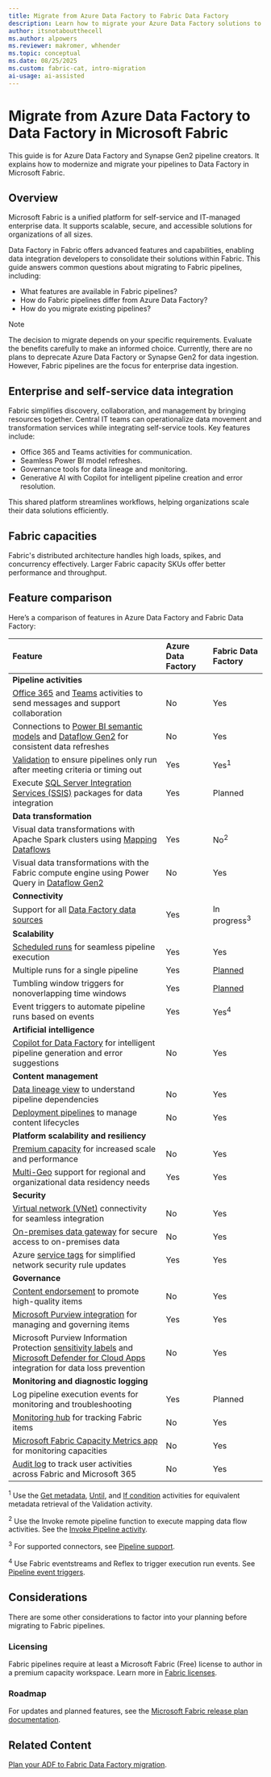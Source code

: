 ```yaml
---
title: Migrate from Azure Data Factory to Fabric Data Factory
description: Learn how to migrate your Azure Data Factory solutions to Data Factory in Microsoft Fabric.
author: itsnotaboutthecell
ms.author: alpowers
ms.reviewer: makromer, whhender
ms.topic: conceptual
ms.date: 08/25/2025
ms.custom: fabric-cat, intro-migration
ai-usage: ai-assisted
---
```


# Migrate from Azure Data Factory to Data Factory in Microsoft Fabric

This guide is for Azure Data Factory and Synapse Gen2 pipeline creators. It explains how to modernize and migrate your pipelines to Data Factory in Microsoft Fabric.

## Overview

Microsoft Fabric is a unified platform for self-service and IT-managed enterprise data. It supports scalable, secure, and accessible solutions for organizations of all sizes.

Data Factory in Fabric offers advanced features and capabilities, enabling data integration developers to consolidate their solutions within Fabric. This guide answers common questions about migrating to Fabric pipelines, including:

- What features are available in Fabric pipelines?
- How do Fabric pipelines differ from Azure Data Factory?
- How do you migrate existing pipelines?

> [!NOTE]
> The decision to migrate depends on your specific requirements. Evaluate the benefits carefully to make an informed choice. Currently, there are no plans to deprecate Azure Data Factory or Synapse Gen2 for data ingestion. However, Fabric pipelines are the focus for enterprise data ingestion.

## Enterprise and self-service data integration

Fabric simplifies discovery, collaboration, and management by bringing resources together. Central IT teams can operationalize data movement and transformation services while integrating self-service tools. Key features include:

- Office 365 and Teams activities for communication.
- Seamless Power BI model refreshes.
- Governance tools for data lineage and monitoring.
- Generative AI with Copilot for intelligent pipeline creation and error resolution.

This shared platform streamlines workflows, helping organizations scale their data solutions efficiently.

## Fabric capacities

Fabric's distributed architecture handles high loads, spikes, and concurrency effectively. Larger Fabric capacity SKUs offer better performance and throughput.

## Feature comparison

Here’s a comparison of features in Azure Data Factory and Fabric Data Factory:

| Feature | Azure Data Factory | Fabric Data Factory |
|:---|:---|:---|
| **Pipeline activities** |||
| [Office 365](outlook-activity.md) and [Teams](teams-activity.md) activities to send messages and support collaboration | No | Yes |
| Connections to [Power BI semantic models](semantic-model-refresh-activity.md) and [Dataflow Gen2](dataflow-activity.md) for consistent data refreshes | No | Yes |
| [Validation](/azure/data-factory/control-flow-validation-activity) to ensure pipelines only run after meeting criteria or timing out | Yes | Yes<sup>1</sup> |
| Execute [SQL Server Integration Services (SSIS)](/azure/data-factory/how-to-invoke-ssis-package-ssis-activity) packages for data integration | Yes | Planned |
| **Data transformation** |||
| Visual data transformations with Apache Spark clusters using [Mapping Dataflows](/azure/data-factory/concepts-data-flow-overview) | Yes | No<sup>2</sup> |
| Visual data transformations with the Fabric compute engine using Power Query in [Dataflow Gen2](data-factory-overview.md#dataflows) | No | Yes |
| **Connectivity** |||
| Support for all [Data Factory data sources](/power-query/connectors) | Yes | In progress<sup>3</sup> |
| **Scalability** |||
| [Scheduled runs](pipeline-runs.md) for seamless pipeline execution | Yes | Yes |
| Multiple runs for a single pipeline | Yes | [Planned](https://aka.ms/fabricrm) |
| Tumbling window triggers for nonoverlapping time windows | Yes | [Planned](https://aka.ms/fabricrm) |
| Event triggers to automate pipeline runs based on events | Yes | Yes<sup>4</sup> |
| **Artificial intelligence** |||
| [Copilot for Data Factory](../get-started/copilot-fabric-data-factory.md) for intelligent pipeline generation and error suggestions | No | Yes |
| **Content management** |||
| [Data lineage view](../governance/lineage.md) to understand pipeline dependencies | No | Yes |
| [Deployment pipelines](../cicd/deployment-pipelines/get-started-with-deployment-pipelines.md) to manage content lifecycles | No | Yes |
| **Platform scalability and resiliency** |||
| [Premium capacity](../enterprise/licenses.md) for increased scale and performance | No | Yes |
| [Multi-Geo](../admin/service-admin-premium-multi-geo.md) support for regional and organizational data residency needs | Yes | Yes |
| **Security** |||
| [Virtual network (VNet)](/data-integration/vnet/overview) connectivity for seamless integration | No | Yes |
| [On-premises data gateway](/data-integration/gateway/service-gateway-onprem) for secure access to on-premises data | No | Yes |
| Azure [service tags](../security/security-service-tags.md) for simplified network security rule updates | Yes | Yes |
| **Governance** |||
| [Content endorsement](../governance/endorsement-overview.md) to promote high-quality items | No | Yes |
| [Microsoft Purview integration](../governance/microsoft-purview-fabric.md) for managing and governing items | Yes | Yes |
| Microsoft Purview Information Protection [sensitivity labels](../get-started/apply-sensitivity-labels.md) and [Microsoft Defender for Cloud Apps](../governance/service-security-using-defender-for-cloud-apps-controls.md) integration for data loss prevention | No | Yes |
| **Monitoring and diagnostic logging** |||
| Log pipeline execution events for monitoring and troubleshooting | Yes | Planned |
| [Monitoring hub](../admin/monitoring-hub.md) for tracking Fabric items | No | Yes |
| [Microsoft Fabric Capacity Metrics app](../enterprise/metrics-app.md) for monitoring capacities | No | Yes |
| [Audit log](../admin/track-user-activities.md) to track user activities across Fabric and Microsoft 365 | No | Yes |

<sup>1</sup> Use the [Get metadata](get-metadata-activity.md), [Until](until-activity.md), and [If condition](if-condition-activity.md) activities for equivalent metadata retrieval of the Validation activity.

<sup>2</sup> Use the Invoke remote pipeline function to execute mapping data flow activities. See the [Invoke Pipeline activity](invoke-pipeline-activity.md).

<sup>3</sup> For supported connectors, see [Pipeline support](pipeline-support.md).

<sup>4</sup> Use Fabric eventstreams and Reflex to trigger execution run events. See [Pipeline event triggers](pipeline-storage-event-triggers.md).

## Considerations

There are some other considerations to factor into your planning before migrating to Fabric pipelines.

### Licensing

Fabric pipelines require at least a Microsoft Fabric (Free) license to author in a premium capacity workspace. Learn more in [Fabric licenses](../enterprise/licenses.md).

### Roadmap

For updates and planned features, see the [Microsoft Fabric release plan documentation](/fabric/release-plan).

## Related Content

[Plan your ADF to Fabric Data Factory migration](migrate-planning-azure-data-factory.md).
